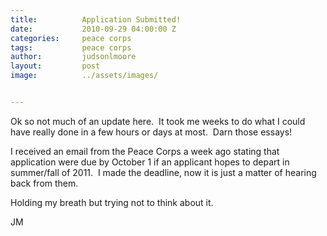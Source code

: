 ```yaml
---
title:			Application Submitted!
date:			2010-09-29 04:00:00 Z
categories:		peace corps
tags:			peace corps
author:			judsonlmoore
layout:			post
image:			../assets/images/


---
```


Ok so not much of an update here.  It took me weeks to do what I could have really done in a few hours or days at most.  Darn those essays!

I received an email from the Peace Corps a week ago stating that application were due by October 1 if an applicant hopes to depart in summer/fall of 2011.  I made the deadline, now it is just a matter of hearing back from them.

Holding my breath but trying not to think about it.

JM

